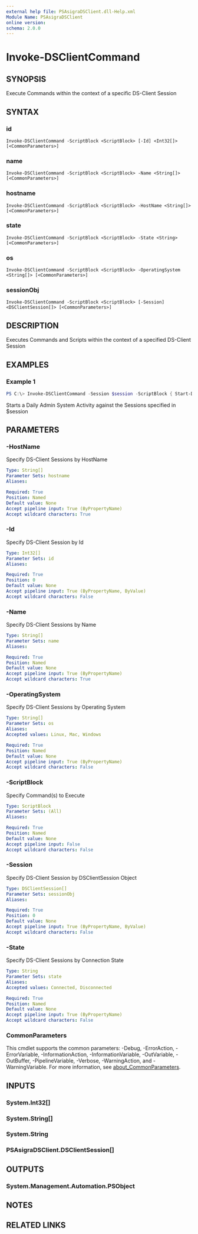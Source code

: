 ```yaml
---
external help file: PSAsigraDSClient.dll-Help.xml
Module Name: PSAsigraDSClient
online version:
schema: 2.0.0
---
```


# Invoke-DSClientCommand

## SYNOPSIS
Execute Commands within the context of a specific DS-Client Session

## SYNTAX

### id
```
Invoke-DSClientCommand -ScriptBlock <ScriptBlock> [-Id] <Int32[]> [<CommonParameters>]
```

### name
```
Invoke-DSClientCommand -ScriptBlock <ScriptBlock> -Name <String[]> [<CommonParameters>]
```

### hostname
```
Invoke-DSClientCommand -ScriptBlock <ScriptBlock> -HostName <String[]> [<CommonParameters>]
```

### state
```
Invoke-DSClientCommand -ScriptBlock <ScriptBlock> -State <String> [<CommonParameters>]
```

### os
```
Invoke-DSClientCommand -ScriptBlock <ScriptBlock> -OperatingSystem <String[]> [<CommonParameters>]
```

### sessionObj
```
Invoke-DSClientCommand -ScriptBlock <ScriptBlock> [-Session] <DSClientSession[]> [<CommonParameters>]
```

## DESCRIPTION
Executes Commands and Scripts within the context of a specified DS-Client Session

## EXAMPLES

### Example 1
```powershell
PS C:\> Invoke-DSClientCommand -Session $session -ScriptBlock { Start-DSClientSystemActivity -DailyAdmin }
```

Starts a Daily Admin System Activity against the Sessions specified in $session

## PARAMETERS

### -HostName
Specify DS-Client Sessions by HostName

```yaml
Type: String[]
Parameter Sets: hostname
Aliases:

Required: True
Position: Named
Default value: None
Accept pipeline input: True (ByPropertyName)
Accept wildcard characters: True
```

### -Id
Specify DS-Client Session by Id

```yaml
Type: Int32[]
Parameter Sets: id
Aliases:

Required: True
Position: 0
Default value: None
Accept pipeline input: True (ByPropertyName, ByValue)
Accept wildcard characters: False
```

### -Name
Specify DS-Client Sessions by Name

```yaml
Type: String[]
Parameter Sets: name
Aliases:

Required: True
Position: Named
Default value: None
Accept pipeline input: True (ByPropertyName)
Accept wildcard characters: True
```

### -OperatingSystem
Specify DS-Client Sessions by Operating System

```yaml
Type: String[]
Parameter Sets: os
Aliases:
Accepted values: Linux, Mac, Windows

Required: True
Position: Named
Default value: None
Accept pipeline input: True (ByPropertyName)
Accept wildcard characters: False
```

### -ScriptBlock
Specify Command(s) to Execute

```yaml
Type: ScriptBlock
Parameter Sets: (All)
Aliases:

Required: True
Position: Named
Default value: None
Accept pipeline input: False
Accept wildcard characters: False
```

### -Session
Specify DS-Client Session by DSClientSession Object

```yaml
Type: DSClientSession[]
Parameter Sets: sessionObj
Aliases:

Required: True
Position: 0
Default value: None
Accept pipeline input: True (ByPropertyName, ByValue)
Accept wildcard characters: False
```

### -State
Specify DS-Client Sessions by Connection State

```yaml
Type: String
Parameter Sets: state
Aliases:
Accepted values: Connected, Disconnected

Required: True
Position: Named
Default value: None
Accept pipeline input: True (ByPropertyName)
Accept wildcard characters: False
```

### CommonParameters
This cmdlet supports the common parameters: -Debug, -ErrorAction, -ErrorVariable, -InformationAction, -InformationVariable, -OutVariable, -OutBuffer, -PipelineVariable, -Verbose, -WarningAction, and -WarningVariable. For more information, see [about_CommonParameters](http://go.microsoft.com/fwlink/?LinkID=113216).

## INPUTS

### System.Int32[]

### System.String[]

### System.String

### PSAsigraDSClient.DSClientSession[]

## OUTPUTS

### System.Management.Automation.PSObject

## NOTES

## RELATED LINKS
